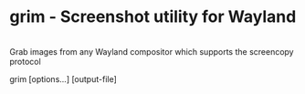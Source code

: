 # grim - Screenshot utility for Wayland
\
Grab images from any Wayland compositor which supports the screencopy protocol

grim [options...] [output-file]
